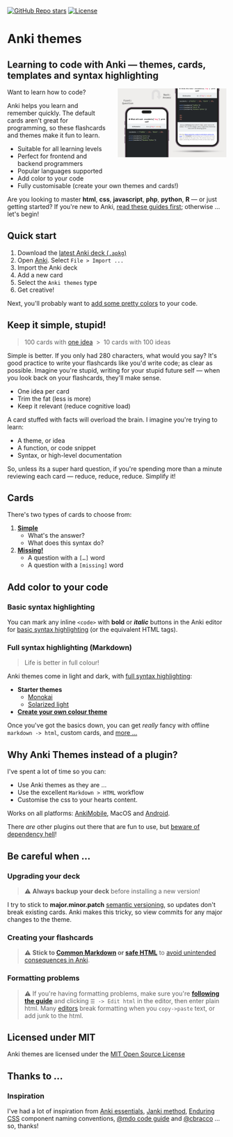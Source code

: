 [![GitHub Repo stars](https://img.shields.io/github/stars/badlydrawnrob/anki?style=social)](https://github.com/badlydrawnrob/anki/stargazers)
[![License](https://img.shields.io/badge/License-MIT-blue.svg)](LICENSE)

# Anki themes
## Learning to code with Anki — themes, cards, templates and syntax highlighting

<img align="right" width="250" height="auto" src="./source/media/preview.png" style="padding-left: 20px;">

Want to learn how to code?

Anki helps you learn and remember quickly. The default cards aren't great for programming, so these flashcards and themes make it fun to learn.

- Suitable for all learning levels
- Perfect for frontend and backend programmers
- Popular languages supported
- Add color to your code
- Fully customisable (create your own themes and cards!)

Are you looking to master **html**, **css**, **javascript**, **php**, **python**, **R** — or just getting started? If you're new to Anki, [read these guides first](#inspiration); otherwise ... let's begin!

## Quick start

1. Download the [latest Anki deck (`.apkg`)](https://github.com/badlydrawnrob/anki/releases)
2. Open [Anki](https://apps.ankiweb.net). Select `File > Import ...`
3. Import the Anki deck
4. Add a new card
5. Select the `Anki themes` type
6. Get creative!

Next, you'll probably want to [add some pretty colors](./source/docs/highlight/index.md#basic-syntax-highlighting) to your code.

## Keep it simple, stupid!

> 100 cards with [one idea](https://github.com/badlydrawnrob/anki/issues/41)&nbsp; >&nbsp; 10 cards with 100 ideas

Simple is better. If you only had 280 characters, what would you say? It's good practice to write your flashcards like you'd write code; as clear as possible. Imagine you're stupid, writing for your stupid future self — when you look back on your flashcards, they'll make sense.

- One idea per card
- Trim the fat (less is more)
- Keep it relevant (reduce cognitive load)

A card stuffed with facts will overload the brain. I imagine you're trying to learn:

- A theme, or idea
- A function, or code snippet
- Syntax, or high-level documentation

So, unless its a super hard question, if you're spending more than a minute reviewing each card — reduce, reduce, reduce. Simplify it!


## Cards

There's two types of cards to choose from:

1. **[Simple](./source/docs/simple/index.md)**
    - What's the answer?
    - What does this syntax do?
2. **[Missing!](./source/docs/missing/index.md)**
    - A question with a `[…]` word
    - A question with a `[missing]` word



## Add color to your code

### Basic syntax highlighting

You can mark any inline `<code>` with **bold** or _**italic**_ buttons in the Anki editor for [basic syntax highlighting](./source/docs/highlight/index.md#basic-syntax-highlighting) (or the equivalent HTML tags).

### Full syntax highlighting (Markdown)

> Life is better in full colour!

Anki themes come in light and dark, with [full syntax highlighting](./source/docs/highlight/index.md#full-syntax-highlighting):

- **Starter themes**
    - [Monokai](https://www.monokai.pro)
    - [Solarized light](https://ethanschoonover.com/solarized/)
- **[Create your own colour theme](./source/docs/highlight/index.md#customising-themes)**

Once you've got the basics down, you can get _really_ fancy with offline `markdown -> html`, custom cards, and [more ...](./source/docs/highlight/index.md#the-professional-way-)



## Why Anki Themes instead of a plugin?

I've spent a lot of time so you can:

- Use Anki themes as they are ...
- Use the excellent `Markdown > HTML` workflow
- Customise the css to your hearts content.

Works on all platforms: [AnkiMobile](http://ankisrs.net/docs/AnkiMobile.html), MacOS and [Android](https://github.com/ankidroid/Anki-Android).

There _are_ other plugins out there that are fun to use, but [beware of dependency hell](./source/docs/error/index.md)!



## Be careful when ...

### Upgrading your deck

> ⚠️ **Always backup your deck** before installing a new version!

I try to stick to **major.minor.patch** [semantic versioning](http://semver.org), so updates don't break existing cards. Anki makes this tricky, so view commits for any major changes to the theme.

### Creating your flashcards

> ⚠️ **Stick to [Common Markdown](https://commonmark.org/) or [safe HTML](https://en.wikipedia.org/wiki/HTML_sanitization)** to [avoid unintended consequences in Anki](https://github.com/badlydrawnrob/anki/issues/27).

### Formatting problems

> ⚠️ If you're having formatting problems, make sure you're **[following the guide](./source/docs/highlight/index.md#full-syntax-highlighting)** and clicking `☰ -> Edit html` in the editor, then enter plain html. Many [editors](https://en.wikipedia.org/wiki/WYSIWYG) break formatting when you `copy->paste` text, or add junk to the html.


## Licensed under MIT

Anki themes are licensed under the [MIT Open Source License](./license.md)


## Thanks to ...

### Inspiration

I've had a lot of inspiration from [Anki essentials](http://alexvermeer.com/anki-essentials/), [Janki method](http://www.jackkinsella.ie/2011/12/05/janki-method.html), [Enduring CSS](http://ecss.io) component naming conventions, [@mdo code guide](http://codeguide.co/) and [@cbracco](https://github.com/cbracco) ... so, thanks!

